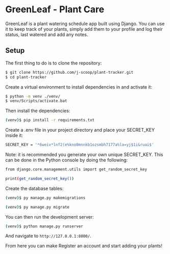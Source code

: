 # GreenLeaf - Plant Care

GreenLeaf is a plant watering schedule app built using Django. You can use it to keep track of your plants, 
simply add them to your profile and log their status, last watered and add any notes.

## Setup

The first thing to do is to clone the repository:

```sh
$ git clone https://github.com/j-scoop/plant-tracker.git
$ cd plant-tracker
```

Create a virtual environment to install dependencies in and activate it:

```sh
$ python -m venv ./venv/
$ venv/Scripts/activate.bat
```

Then install the dependencies:

```sh
(venv)$ pip install -r requirements.txt
```

Create a .env file in your project directory and place your SECRET_KEY inside it:
```sh
SECRET_KEY = '*6weiv*lnf2(e%kno0mnnkb1ozsmbh7177a%la=yj$1i&ruai$'
```

Note: it is recommended you generate your own unique SECRET_KEY. This can be done in the Python
console by doing the following:

```sh
from django.core.management.utils import get_random_secret_key

print(get_random_secret_key())
```

Create the database tables:

```sh
(venv)$ py manage.py makemigrations

(venv)$ py manage.py migrate
```

You can then run the development server:
```sh
(venv)$ python manage.py runserver
```
And navigate to `http://127.0.0.1:8000/`.

From here you can make Register an account and start adding your plants!
